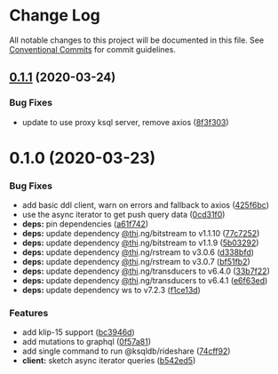 # Change Log

All notable changes to this project will be documented in this file.
See [Conventional Commits](https://conventionalcommits.org) for commit guidelines.

## [0.1.1](https://github.com/confluentinc/ksqldb-graphql/compare/v0.1.0...v0.1.1) (2020-03-24)


### Bug Fixes

* update to use proxy ksql server, remove axios ([8f3f303](https://github.com/confluentinc/ksqldb-graphql/commit/8f3f303794cdc32f75acf3e61fc7cf696f7740c8))





# 0.1.0 (2020-03-23)


### Bug Fixes

* add basic ddl client, warn on errors and fallback to axios ([425f6bc](https://github.com/confluentinc/ksqldb-graphql/commit/425f6bc596d6db26e00f82e81f39dfcca7900463))
* use the async iterator to get push query data ([0cd31f0](https://github.com/confluentinc/ksqldb-graphql/commit/0cd31f02df3812cbb7d9fd787840a5ec86602929))
* **deps:** pin dependencies ([a61f742](https://github.com/confluentinc/ksqldb-graphql/commit/a61f742a3048a0db4e76b2420ad4934529e22686))
* **deps:** update dependency [@thi](https://github.com/thi).ng/bitstream to v1.1.10 ([77c7252](https://github.com/confluentinc/ksqldb-graphql/commit/77c725238b1a903bf07b0233f78a5755d7d4aefc))
* **deps:** update dependency [@thi](https://github.com/thi).ng/bitstream to v1.1.9 ([5b03292](https://github.com/confluentinc/ksqldb-graphql/commit/5b03292e7ef4a031944514d54edf6087b53c6846))
* **deps:** update dependency [@thi](https://github.com/thi).ng/rstream to v3.0.6 ([d338bfd](https://github.com/confluentinc/ksqldb-graphql/commit/d338bfdb4aed3bd273dc8ddc72381d4ad87dac21))
* **deps:** update dependency [@thi](https://github.com/thi).ng/rstream to v3.0.7 ([bf51fb2](https://github.com/confluentinc/ksqldb-graphql/commit/bf51fb216991934ba8a239fd86b95c2afe877737))
* **deps:** update dependency [@thi](https://github.com/thi).ng/transducers to v6.4.0 ([33b7f22](https://github.com/confluentinc/ksqldb-graphql/commit/33b7f22fac50396056ad089db5f05b2411ed2e16))
* **deps:** update dependency [@thi](https://github.com/thi).ng/transducers to v6.4.1 ([e6f63ed](https://github.com/confluentinc/ksqldb-graphql/commit/e6f63edba999ca4d204d1cbb1f9d47d02ca86f7b))
* **deps:** update dependency ws to v7.2.3 ([f1ce13d](https://github.com/confluentinc/ksqldb-graphql/commit/f1ce13d2517b7735b8e41ed51a1c05cb9b11a383))


### Features

* add klip-15 support ([bc3946d](https://github.com/confluentinc/ksqldb-graphql/commit/bc3946dc38c56249f1d6627972d5fb8c34f1339f))
* add mutations to graphql ([0f57a81](https://github.com/confluentinc/ksqldb-graphql/commit/0f57a81c158be477eaaa9b2f1d485809612dde34))
* add single command to run @ksqldb/rideshare ([74cff92](https://github.com/confluentinc/ksqldb-graphql/commit/74cff92148efddf94b91f7d097068e498325a2cd))
* **client:** sketch async iterator queries ([b542ed5](https://github.com/confluentinc/ksqldb-graphql/commit/b542ed5a02bd2debc2843674be2af358dab73e70))
